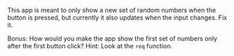 This app is meant to only show a new set of random numbers when the button is pressed, but currently it also updates when the input changes. Fix it.

Bonus: How would you make the app show the first set of numbers only after the first button click? Hint: Look at the `req` function.

